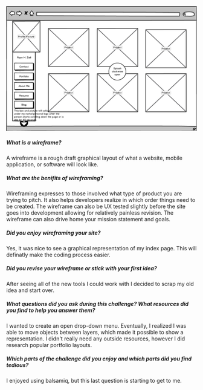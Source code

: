 <img src = "imgs/wireframe-blog-index.png">

<h5> What is a wireframe? </h5>
<p>
  A wireframe is a rough draft graphical layout of what a website, mobile application, or software will look like.
</p>

<h5> What are the benifits of wireframing? </h5>
<p>
  Wireframing expresses to those involved what type of product you are trying to pitch. It also helps developers realize in which order things need to be created. The wireframe can also be UX tested slightly before the site goes into development allowing for relatively painless revision. The wireframe can also drive home your mission statement and goals.
</p>

<h5> Did you enjoy wireframing your site? </h5>
<p>
  Yes, it was nice to see a graphical representation of my index page. This will definatly make the coding process easier.
</p>

<h5> Did you revise your wireframe or stick with your first idea? </h5>
<p>
  After seeing all of the new tools I could work with I decided to scrap my old idea and start over.
</p>

<h5> What questions did you ask during this challenge? What resources did you find to help you answer them? </h5>
<p>
  I wanted to create an open drop-down menu. Eventually, I realized I was able to move objects between layers, which made it possible to show a representation. I didn't really need any outside resources, however I did research popular portfolio layouts.
</p>

<h5> Which parts of the challenge did you enjoy and which parts did you find tedious?</h5>
<p>
  I enjoyed using balsamiq, but this last question is starting to get to me.
</p>

